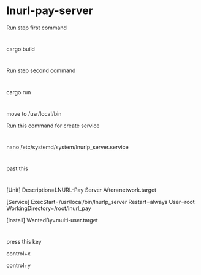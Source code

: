 # lnurl-pay-server

Run step first command
#
cargo build
#
Run step second command
#
cargo run
#
move to /usr/local/bin




Run this command for create service
#
nano /etc/systemd/system/lnurlp_server.service
#
past this 
#
[Unit]
Description=LNURL-Pay Server
After=network.target

[Service]
ExecStart=/usr/local/bin/lnurlp_server
Restart=always
User=root
WorkingDirectory=/root/lnurl_pay

[Install]
WantedBy=multi-user.target
#




press this key 

control+x


control+y
